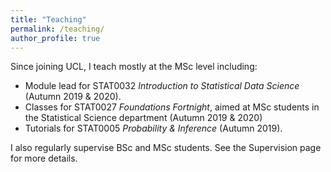 ```yaml
---
title: "Teaching"
permalink: /teaching/
author_profile: true
---
```


Since joining UCL, I teach mostly at the MSc level including:

* Module lead for STAT0032 *Introduction to Statistical Data Science* (Autumn 2019 & 2020). 
* Classes for STAT0027 *Foundations Fortnight*, aimed at MSc students in the Statistical Science department (Autumn 2019 & 2020)
* Tutorials for STAT0005 *Probability & Inference* (Autumn 2019).

I also regularly supervise BSc and MSc students. See the Supervision page for more details.
